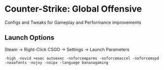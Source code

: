 # Counter-Strike: Global Offensive

Configs and Tweaks for Gameplay and Performance improvements


## Launch Options
Steam -> Right-Click CSGO -> Settings -> Launch Parameters
```
-high -novid +exec autoexec -noforcemparms -noforcemaccel -noforcemspd -noaafonts -nojoy -noipx -language bananagaming
```
